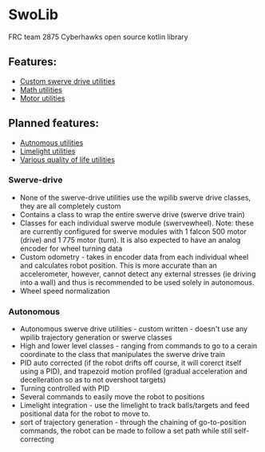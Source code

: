 # SwoLib
FRC team 2875 Cyberhawks open source kotlin library

## Features:
 * [Custom swerve drive utilities](Swerve-drive)
 * [Math utilities](Math)
 * [Motor utilities](Motors)

## Planned features:
 * [Autnomous utilities](Autonomous)
 * [Limelight utilities](Limelight)
 * [Various quality of life utilities](QOL)


### Swerve-drive
 * None of the swerve-drive utilities use the wpilib swerve drive classes, they are all completely custom
 * Contains a class to wrap the entire swerve drive (swerve drive train)
 * Classes for each individual swerve module (swervewheel). Note: these are currently configured for swerve modules with 1 falcon 500 motor (drive) and 1 775 motor (turn). It is also expected to have an analog encoder for wheel turning data
 * Custom odometry - takes in encoder data from each individual wheel and calculates robot position. This is more accurate than an accelerometer, however, cannot detect any external stresses (ie driving into a wall) and thus is recommended to be used solely in autonomous. 
 * Wheel speed normalization

### Autonomous
 * Autonomous swerve drive utilities - custom written - doesn't use any wpilib trajectory generation or swerve classes
 * High and lower level classes - ranging from commands to go to a cerain coordinate to the class that manipulates the swerve drive train
 * PID auto corrected (if the robot drifts off course, it will corerct itself using a PID), and trapezoid motion profiled (gradual acceleration and decelleration so as to not overshoot targets)
 * Turning controlled with PID
 * Several commands to easily move the robot to positions
 * Limelight integration - use the limelight to track balls/targets and feed positional data for the robot to move to. 
 * sort of trajectory generation - through the chaining of go-to-position commands, the robot can be made to follow a set path while still self-correcting
